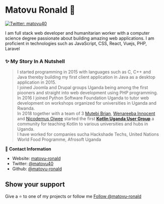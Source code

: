 # Matovu Ronald 👋

[![Twitter: matovu40](https://img.shields.io/twitter/follow/matovu40.svg?style=social)](https://twitter.com/matovu40)

I am full stack web developer and humanitarian worker with a computer science degree passionate about building amazing web applications.
I am proficient in technologies such as JavaScript, CSS, React, Vuejs, PHP, Laravel

### ✨ My Story In A Nutshell
>I started programming in 2015 with languages such as C, C++ and Java thereby building my first client application in Java as a desktop application in 2015.   
>I joined Joomla and Drupal groups Uganda being among the first piooners and straight into web development using PHP programming. In 2016 I joined Python Software Foundation Uganda to tutor web development on workshops organized for universities in Uganda and Rwanda.  
>In 2018 together with a team of 3 [Mutebi Brian](https://github.com/mutebibrian), [Wenareeba Innocent](https://github.com/wandieinnocents) and [
Nicodemus Ojwee](https://github.com/ojaynico) started the first [**Kotlin Uganda User Group**](https://www.facebook.com/kotlinugandausergroup/) a community for teaching Kotlin to various universities and hubs in Uganda.   
>I have worked for companies sucha Hackshade Techs, United Nations World Food Programme, Afrosoft Uganda



👤 **Contact Information**

- Website: [matovu-ronald](https://github.com/matovu-ronald)
- Twitter: [@matovu40](https://twitter.com/matovu40)
- Github: [@matovu-ronald](https://github.com/matovu-ronald)

## Show your support

Give a ⭐️ to one of my projects or follow me <!-- Place this tag where you want the button to render. -->
<a class="github-button" href="https://github.com/matovu-ronald" data-color-scheme="no-preference: light; light: light; dark: dark;" data-size="large" data-show-count="true" aria-label="Follow @matovu-ronald on GitHub">Follow @matovu-ronald</a>
